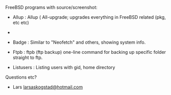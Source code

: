 FreeBSD programs with source/screenshot:

- Allup     : Allup ( All-upgrade; upgrades everything in FreeBSD related (pkg, etc etc)
- 
- Badge     : Similar to "Neofetch" and others, showing system info.

- Ftpb      : ftpb (ftp backup) one-line command for backing up specific folder straight to ftp.

- Listusers : Listing users with gid, home directory


Questions etc?
- Lars <larsaskogstad@hotmail.com>
